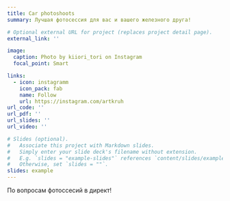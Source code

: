 ```yaml
---
title: Car photoshoots
summary: Лучшая фотосессия для вас и вашего железного друга!

# Optional external URL for project (replaces project detail page).
external_link: ''

image:
  caption: Photo by kiiori_tori on Instagram 
  focal_point: Smart

links:
  - icon: instagramm
    icon_pack: fab
    name: Follow
    url: https://instagram.com/artkruh
url_code: ''
url_pdf: ''
url_slides: ''
url_video: ''

# Slides (optional).
#   Associate this project with Markdown slides.
#   Simply enter your slide deck's filename without extension.
#   E.g. `slides = "example-slides"` references `content/slides/example-slides.md`.
#   Otherwise, set `slides = ""`.
slides: example
---
```


По вопросам фотоссесий в директ!
